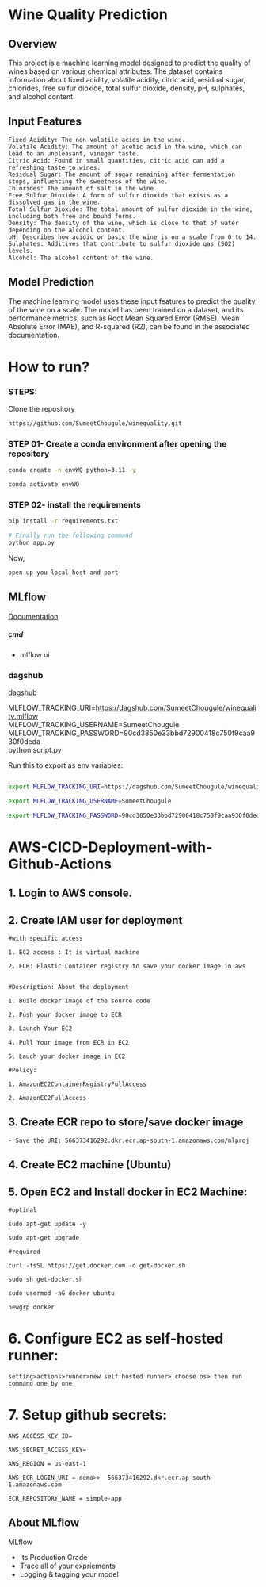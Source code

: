 # Wine Quality Prediction


## Overview

This project is a machine learning model designed to predict the quality of wines based on various chemical attributes. The dataset contains information about fixed acidity, volatile acidity, citric acid, residual sugar, chlorides, free sulfur dioxide, total sulfur dioxide, density, pH, sulphates, and alcohol content.

## Input Features

    Fixed Acidity: The non-volatile acids in the wine.
    Volatile Acidity: The amount of acetic acid in the wine, which can lead to an unpleasant, vinegar taste.
    Citric Acid: Found in small quantities, citric acid can add a refreshing taste to wines.
    Residual Sugar: The amount of sugar remaining after fermentation stops, influencing the sweetness of the wine.
    Chlorides: The amount of salt in the wine.
    Free Sulfur Dioxide: A form of sulfur dioxide that exists as a dissolved gas in the wine.
    Total Sulfur Dioxide: The total amount of sulfur dioxide in the wine, including both free and bound forms.
    Density: The density of the wine, which is close to that of water depending on the alcohol content.
    pH: Describes how acidic or basic the wine is on a scale from 0 to 14.
    Sulphates: Additives that contribute to sulfur dioxide gas (SO2) levels.
    Alcohol: The alcohol content of the wine.

## Model Prediction

The machine learning model uses these input features to predict the quality of the wine on a scale. The model has been trained on a dataset, and its performance metrics, such as Root Mean Squared Error (RMSE), Mean Absolute Error (MAE), and R-squared (R2), can be found in the associated documentation.


# How to run?
### STEPS:

Clone the repository

```bash
https://github.com/SumeetChougule/winequality.git
```
### STEP 01- Create a conda environment after opening the repository

```bash
conda create -n envWQ python=3.11 -y
```

```bash
conda activate envWQ
```


### STEP 02- install the requirements
```bash
pip install -r requirements.txt
```


```bash
# Finally run the following command
python app.py
```

Now,
```bash
open up you local host and port
```



## MLflow

[Documentation](https://mlflow.org/docs/latest/index.html)


##### cmd
- mlflow ui

### dagshub
[dagshub](https://dagshub.com/)

MLFLOW_TRACKING_URI=https://dagshub.com/SumeetChougule/winequality.mlflow \
MLFLOW_TRACKING_USERNAME=SumeetChougule \
MLFLOW_TRACKING_PASSWORD=90cd3850e33bbd72900418c750f9caa930f0deda \
python script.py

Run this to export as env variables:

```bash

export MLFLOW_TRACKING_URI=https://dagshub.com/SumeetChougule/winequality.mlflow

export MLFLOW_TRACKING_USERNAME=SumeetChougule

export MLFLOW_TRACKING_PASSWORD=90cd3850e33bbd72900418c750f9caa930f0deda

```



# AWS-CICD-Deployment-with-Github-Actions

## 1. Login to AWS console.

## 2. Create IAM user for deployment

	#with specific access

	1. EC2 access : It is virtual machine

	2. ECR: Elastic Container registry to save your docker image in aws


	#Description: About the deployment

	1. Build docker image of the source code

	2. Push your docker image to ECR

	3. Launch Your EC2 

	4. Pull Your image from ECR in EC2

	5. Lauch your docker image in EC2

	#Policy:

	1. AmazonEC2ContainerRegistryFullAccess

	2. AmazonEC2FullAccess

	
## 3. Create ECR repo to store/save docker image
    - Save the URI: 566373416292.dkr.ecr.ap-south-1.amazonaws.com/mlproj

	
## 4. Create EC2 machine (Ubuntu) 

## 5. Open EC2 and Install docker in EC2 Machine:
	
	
	#optinal

	sudo apt-get update -y

	sudo apt-get upgrade
	
	#required

	curl -fsSL https://get.docker.com -o get-docker.sh

	sudo sh get-docker.sh

	sudo usermod -aG docker ubuntu

	newgrp docker
	
# 6. Configure EC2 as self-hosted runner:
    setting>actions>runner>new self hosted runner> choose os> then run command one by one


# 7. Setup github secrets:

    AWS_ACCESS_KEY_ID=

    AWS_SECRET_ACCESS_KEY=

    AWS_REGION = us-east-1

    AWS_ECR_LOGIN_URI = demo>>  566373416292.dkr.ecr.ap-south-1.amazonaws.com

    ECR_REPOSITORY_NAME = simple-app




## About MLflow 
MLflow

 - Its Production Grade
 - Trace all of your expriements
 - Logging & tagging your model

